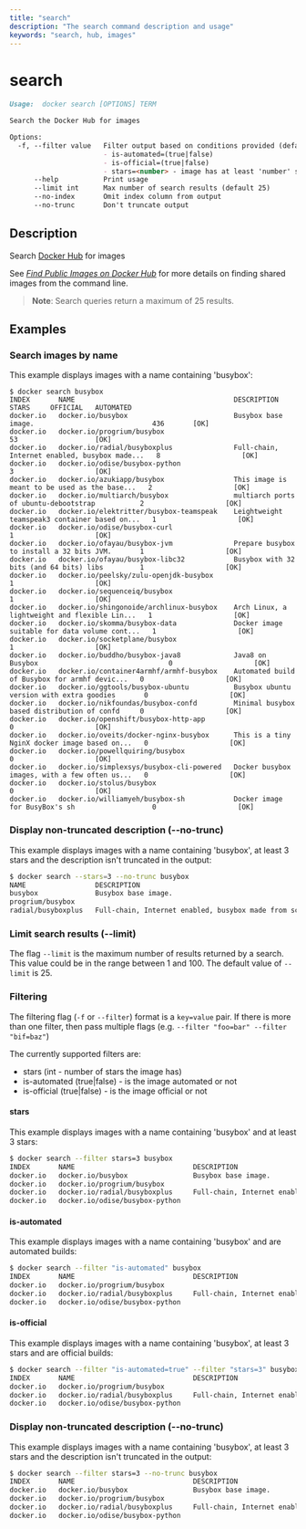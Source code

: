 ```yaml
---
title: "search"
description: "The search command description and usage"
keywords: "search, hub, images"
---
```


<!-- This file is maintained within the docker/docker Github
     repository at https://github.com/docker/docker/. Make all
     pull requests against that repo. If you see this file in
     another repository, consider it read-only there, as it will
     periodically be overwritten by the definitive file. Pull
     requests which include edits to this file in other repositories
     will be rejected.
-->

# search

```markdown
Usage:  docker search [OPTIONS] TERM

Search the Docker Hub for images

Options:
  -f, --filter value   Filter output based on conditions provided (default [])
                       - is-automated=(true|false)
                       - is-official=(true|false)
                       - stars=<number> - image has at least 'number' stars
      --help           Print usage
      --limit int      Max number of search results (default 25)
      --no-index       Omit index column from output
      --no-trunc       Don't truncate output
```

## Description

Search [Docker Hub](https://hub.docker.com) for images

See [*Find Public Images on Docker Hub*](https://docs.docker.com/engine/tutorials/dockerrepos/#searching-for-images) for
more details on finding shared images from the command line.

> **Note**: Search queries return a maximum of 25 results.

## Examples

### Search images by name

This example displays images with a name containing 'busybox':

```none
$ docker search busybox
INDEX       NAME                                       DESCRIPTION                                     STARS     OFFICIAL   AUTOMATED
docker.io   docker.io/busybox                          Busybox base image.                             436       [OK]
docker.io   docker.io/progrium/busybox                                                                 53                   [OK]
docker.io   docker.io/radial/busyboxplus               Full-chain, Internet enabled, busybox made...   8                    [OK]
docker.io   docker.io/odise/busybox-python                                                             3                    [OK]
docker.io   docker.io/azukiapp/busybox                 This image is meant to be used as the base...   2                    [OK]
docker.io   docker.io/multiarch/busybox                multiarch ports of ubuntu-debootstrap           2                    [OK]
docker.io   docker.io/elektritter/busybox-teamspeak    Leightweight teamspeak3 container based on...   1                    [OK]
docker.io   docker.io/odise/busybox-curl                                                               1                    [OK]
docker.io   docker.io/ofayau/busybox-jvm               Prepare busybox to install a 32 bits JVM.       1                    [OK]
docker.io   docker.io/ofayau/busybox-libc32            Busybox with 32 bits (and 64 bits) libs         1                    [OK]
docker.io   docker.io/peelsky/zulu-openjdk-busybox                                                     1                    [OK]
docker.io   docker.io/sequenceiq/busybox                                                               1                    [OK]
docker.io   docker.io/shingonoide/archlinux-busybox    Arch Linux, a lightweight and flexible Lin...   1                    [OK]
docker.io   docker.io/skomma/busybox-data              Docker image suitable for data volume cont...   1                    [OK]
docker.io   docker.io/socketplane/busybox                                                              1                    [OK]
docker.io   docker.io/buddho/busybox-java8             Java8 on Busybox                                0                    [OK]
docker.io   docker.io/container4armhf/armhf-busybox    Automated build of Busybox for armhf devic...   0                    [OK]
docker.io   docker.io/ggtools/busybox-ubuntu           Busybox ubuntu version with extra goodies       0                    [OK]
docker.io   docker.io/nikfoundas/busybox-confd         Minimal busybox based distribution of confd     0                    [OK]
docker.io   docker.io/openshift/busybox-http-app                                                       0                    [OK]
docker.io   docker.io/oveits/docker-nginx-busybox      This is a tiny NginX docker image based on...   0                    [OK]
docker.io   docker.io/powellquiring/busybox                                                            0                    [OK]
docker.io   docker.io/simplexsys/busybox-cli-powered   Docker busybox images, with a few often us...   0                    [OK]
docker.io   docker.io/stolus/busybox                                                                   0                    [OK]
docker.io   docker.io/williamyeh/busybox-sh            Docker image for BusyBox's sh                   0                    [OK]
```

### Display non-truncated description (--no-trunc)

This example displays images with a name containing 'busybox',
at least 3 stars and the description isn't truncated in the output:

```bash
$ docker search --stars=3 --no-trunc busybox
NAME                 DESCRIPTION                                                                               STARS     OFFICIAL   AUTOMATED
busybox              Busybox base image.                                                                       325       [OK]       
progrium/busybox                                                                                               50                   [OK]
radial/busyboxplus   Full-chain, Internet enabled, busybox made from scratch. Comes in git and cURL flavors.   8                    [OK]
```

### Limit search results (--limit)

The flag `--limit` is the maximum number of results returned by a search. This value could
be in the range between 1 and 100. The default value of `--limit` is 25.


### Filtering

The filtering flag (`-f` or `--filter`) format is a `key=value` pair. If there is more
than one filter, then pass multiple flags (e.g. `--filter "foo=bar" --filter "bif=baz"`)

The currently supported filters are:

* stars (int - number of stars the image has)
* is-automated (true|false) - is the image automated or not
* is-official (true|false) - is the image official or not


#### stars

This example displays images with a name containing 'busybox' and at
least 3 stars:

```bash
$ docker search --filter stars=3 busybox
INDEX       NAME                             DESCRIPTION                                     STARS     OFFICIAL   AUTOMATED
docker.io   docker.io/busybox                Busybox base image.                             436       [OK]
docker.io   docker.io/progrium/busybox                                                       53                   [OK]
docker.io   docker.io/radial/busyboxplus     Full-chain, Internet enabled, busybox made...   8                    [OK]
docker.io   docker.io/odise/busybox-python                                                   3                    [OK]
```

#### is-automated

This example displays images with a name containing 'busybox'
and are automated builds:

```bash
$ docker search --filter "is-automated" busybox
INDEX       NAME                             DESCRIPTION                                     STARS     OFFICIAL   AUTOMATED
docker.io   docker.io/progrium/busybox                                                       53                   [OK]
docker.io   docker.io/radial/busyboxplus     Full-chain, Internet enabled, busybox made...   8                    [OK]
docker.io   docker.io/odise/busybox-python                                                   3                    [OK]
```

#### is-official

This example displays images with a name containing 'busybox', at least
3 stars and are official builds:

```bash
$ docker search --filter "is-automated=true" --filter "stars=3" busybox
INDEX       NAME                             DESCRIPTION                                     STARS     OFFICIAL   AUTOMATED
docker.io   docker.io/progrium/busybox                                                       53                   [OK]
docker.io   docker.io/radial/busyboxplus     Full-chain, Internet enabled, busybox made...   8                    [OK]
docker.io   docker.io/odise/busybox-python                                                   3                    [OK]
```

### Display non-truncated description (--no-trunc)

This example displays images with a name containing 'busybox',
at least 3 stars and the description isn't truncated in the output:

```bash
$ docker search --filter stars=3 --no-trunc busybox
INDEX       NAME                             DESCRIPTION                                                                               STARS     OFFICIAL   AUTOMATED
docker.io   docker.io/busybox                Busybox base image.                                                                       436       [OK]
docker.io   docker.io/progrium/busybox                                                                                                 53                   [OK]
docker.io   docker.io/radial/busyboxplus     Full-chain, Internet enabled, busybox made from scratch. Comes in git and cURL flavors.   8                    [OK]
docker.io   docker.io/odise/busybox-python                                                                                             3                    [OK]
```
